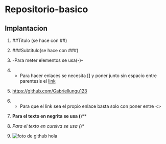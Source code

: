 # Repositorio-basico
## Implantacion 
1.  ##Título (se hace con ##)
2. ###Subtitulo(se hace con ###)
3. -Para meter elementos se usa(-)-
4. - Para hacer enlaces se necesita [] y poner junto sin espacio entre parentesis el 
 [link](https://github.com/Gabriellungu123)

5. <https://github.com/Gabriellungu123>
6. - Para que el link sea el propio enlace basta solo con poner entre <>
7.  **Para el texto en negrita se usa (**)**
8.  *Para el texto en cursiva se usa (*)*
9.  ![foto de github ](https://github.com/primer/brand/assets/19292210/fbd56a9f-ce96-4149-8add-1904c38aab74)
hola